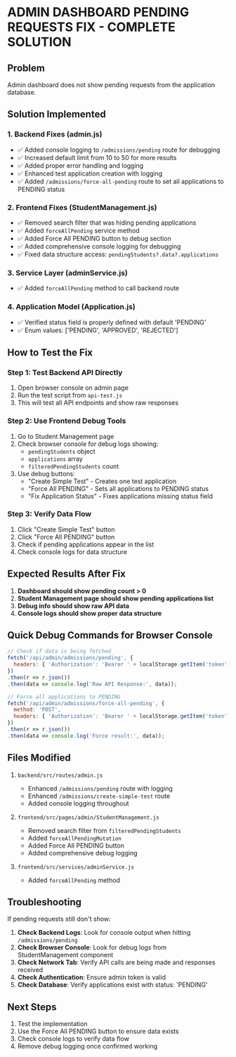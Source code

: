 # ADMIN DASHBOARD PENDING REQUESTS FIX - COMPLETE SOLUTION

## Problem
Admin dashboard does not show pending requests from the application database.

## Solution Implemented

### 1. Backend Fixes (admin.js)
- ✅ Added console logging to `/admissions/pending` route for debugging
- ✅ Increased default limit from 10 to 50 for more results
- ✅ Added proper error handling and logging
- ✅ Enhanced test application creation with logging
- ✅ Added `/admissions/force-all-pending` route to set all applications to PENDING status

### 2. Frontend Fixes (StudentManagement.js)
- ✅ Removed search filter that was hiding pending applications
- ✅ Added `forceAllPending` service method
- ✅ Added Force All PENDING button to debug section
- ✅ Added comprehensive console logging for debugging
- ✅ Fixed data structure access: `pendingStudents?.data?.applications`

### 3. Service Layer (adminService.js)
- ✅ Added `forceAllPending` method to call backend route

### 4. Application Model (Application.js)
- ✅ Verified status field is properly defined with default 'PENDING'
- ✅ Enum values: ['PENDING', 'APPROVED', 'REJECTED']

## How to Test the Fix

### Step 1: Test Backend API Directly
1. Open browser console on admin page
2. Run the test script from `api-test.js`
3. This will test all API endpoints and show raw responses

### Step 2: Use Frontend Debug Tools
1. Go to Student Management page
2. Check browser console for debug logs showing:
   - `pendingStudents` object
   - `applications` array
   - `filteredPendingStudents` count
3. Use debug buttons:
   - "Create Simple Test" - Creates one test application
   - "Force All PENDING" - Sets all applications to PENDING status
   - "Fix Application Status" - Fixes applications missing status field

### Step 3: Verify Data Flow
1. Click "Create Simple Test" button
2. Click "Force All PENDING" button
3. Check if pending applications appear in the list
4. Check console logs for data structure

## Expected Results After Fix

1. **Dashboard should show pending count > 0**
2. **Student Management page should show pending applications list**
3. **Debug info should show raw API data**
4. **Console logs should show proper data structure**

## Quick Debug Commands for Browser Console

```javascript
// Check if data is being fetched
fetch('/api/admin/admissions/pending', {
  headers: { 'Authorization': 'Bearer ' + localStorage.getItem('token') }
})
.then(r => r.json())
.then(data => console.log('Raw API Response:', data));

// Force all applications to PENDING
fetch('/api/admin/admissions/force-all-pending', {
  method: 'POST',
  headers: { 'Authorization': 'Bearer ' + localStorage.getItem('token') }
})
.then(r => r.json())
.then(data => console.log('Force result:', data));
```

## Files Modified

1. `backend/src/routes/admin.js`
   - Enhanced `/admissions/pending` route with logging
   - Enhanced `/admissions/create-simple-test` route
   - Added console logging throughout

2. `frontend/src/pages/admin/StudentManagement.js`
   - Removed search filter from `filteredPendingStudents`
   - Added `forceAllPendingMutation`
   - Added Force All PENDING button
   - Added comprehensive debug logging

3. `frontend/src/services/adminService.js`
   - Added `forceAllPending` method

## Troubleshooting

If pending requests still don't show:

1. **Check Backend Logs**: Look for console output when hitting `/admissions/pending`
2. **Check Browser Console**: Look for debug logs from StudentManagement component
3. **Check Network Tab**: Verify API calls are being made and responses received
4. **Check Authentication**: Ensure admin token is valid
5. **Check Database**: Verify applications exist with status: 'PENDING'

## Next Steps

1. Test the implementation
2. Use the Force All PENDING button to ensure data exists
3. Check console logs to verify data flow
4. Remove debug logging once confirmed working
